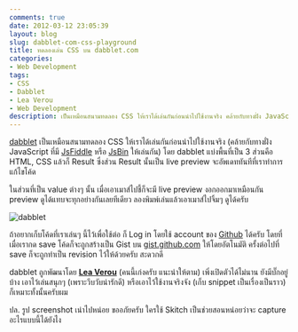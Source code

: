 ```yaml
---
comments: true
date: 2012-03-12 23:05:39
layout: blog
slug: dabblet-com-css-playground
title: ทดลองเล่น CSS บน dabblet.com
categories:
- Web Development
tags:
- CSS
- Dabblet
- Lea Verou
- Web Development
description: เป็นเหมือนสนามทดลอง CSS ให้เราได้เล่นกันก่อนนำไปใช้งานจริง คล้ายกับทางฝั่ง JavaScript ที่มี JsFiddle หรือ JsBin ให้ลองเล่นกัน
---
```


[dabblet](http://dabblet.com) เป็นเหมือนสนามทดลอง CSS ให้เราได้เล่นกันก่อนนำไปใช้งานจริง (คล้ายกับทางฝั่ง JavaScript ที่มี [JsFiddle](http://jsfiddle.net) หรือ [JsBin](http://jsbin.com) ให้เล่นกัน) โดย dabblet แบ่งพื้นที่เป็น 3 ส่วนคือ HTML, CSS แล้วก็ Result ซึ่งส่วน Result นั้นเป็น live preview จะอัพเดททันทีที่เราทำการแก้ไขโค้ด

ในส่วนที่เป็น value ต่างๆ นั้น เมื่อเอาเมาส์ไปชี้ก็จะมี live preview งอกออกมาเหมือนกัน preview ดูได้แทบจะทุกอย่างกันเลยทีเดียว ลองพิมพ์เล่นแล้วเอาเมาส์ไปจิ้มๆ ดูได้ครับ

![dabblet](http://farm9.staticflickr.com/8378/8506639905_cde8f1bca8_z.jpg)

ถ้าอยากเก็บโค้ดที่เราเล่นๆ นี้ไว้เพื่อใช้ต่อ ก็ Log in โดยใช้ account ของ [Github](http://github.com) ได้ครับ โดยที่เมื่อเรากด save โค้ดก็จะถูกสร้างเป็น Gist บน [gist.github.com](http://gist.github.com) ให้โดยอัตโนมัติ ครั้งต่อไปที่ save ก็จะถูกทำเป็น revision ไว้ให้ด้วยครับ สะดวกดี

dabblet ถูกพัฒนาโดย **[Lea Verou](http://lea.verou.me/)** (คนนี้เก่งครับ แนะนำให้ตาม) เพิ่งเปิดตัวได้ไม่นาน ยังมีบั๊กอยู่บ้าง เอาไว้เล่นสนุกๆ (เพราะวึบวับน่ารักดี) หรือเอาไว้ใช้งานจริงจัง (เก็บ snippet เป็นเรื่องเป็นราว) ก็เหมาะทั้งนั้นครับผม

ปล. รูป screenshot เน่าไปหน่อย ขออภัยครับ ใครใช้ Skitch เป็นช่วยสอนหน่อยว่าจะ capture อะไรแบบนี้ได้ยังไง
